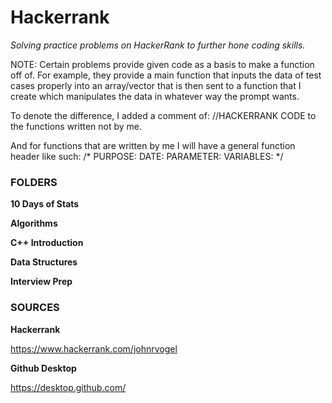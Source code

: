 # Hackerrank

*Solving practice problems on HackerRank to further hone coding skills.*

NOTE:
Certain problems provide given code as a basis to make a function off of. For example, they provide a main function that inputs the data of test cases properly into an array/vector that is then sent to a function that I create which manipulates the data in whatever way the prompt wants.

To denote the difference, I added a comment of: 
//HACKERRANK CODE
to the functions written not by me.

And for functions that are written by me I will have a general function header like such:
/*
PURPOSE:
DATE:
PARAMETER:
VARIABLES:
*/

### FOLDERS

**10 Days of Stats**

**Algorithms**

**C++ Introduction**

**Data Structures**

**Interview Prep**


### SOURCES

**Hackerrank**

https://www.hackerrank.com/johnrvogel

**Github Desktop**

https://desktop.github.com/
